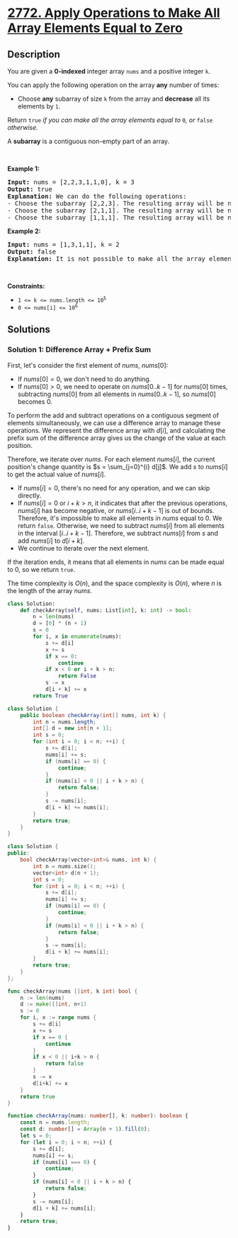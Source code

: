 # [2772. Apply Operations to Make All Array Elements Equal to Zero](https://leetcode.com/problems/apply-operations-to-make-all-array-elements-equal-to-zero)


## Description

<p>You are given a <strong>0-indexed</strong> integer array <code>nums</code> and a positive integer <code>k</code>.</p>

<p>You can apply the following operation on the array <strong>any</strong> number of times:</p>

<ul>
	<li>Choose <strong>any</strong> subarray of size <code>k</code> from the array and <strong>decrease</strong> all its elements by <code>1</code>.</li>
</ul>

<p>Return <code>true</code><em> if you can make all the array elements equal to </em><code>0</code><em>, or </em><code>false</code><em> otherwise</em>.</p>

<p>A <strong>subarray</strong> is a contiguous non-empty part of an array.</p>

<p>&nbsp;</p>
<p><strong class="example">Example 1:</strong></p>

<pre>
<strong>Input:</strong> nums = [2,2,3,1,1,0], k = 3
<strong>Output:</strong> true
<strong>Explanation:</strong> We can do the following operations:
- Choose the subarray [2,2,3]. The resulting array will be nums = [<strong><u>1</u></strong>,<strong><u>1</u></strong>,<strong><u>2</u></strong>,1,1,0].
- Choose the subarray [2,1,1]. The resulting array will be nums = [1,1,<strong><u>1</u></strong>,<strong><u>0</u></strong>,<strong><u>0</u></strong>,0].
- Choose the subarray [1,1,1]. The resulting array will be nums = [<u><strong>0</strong></u>,<u><strong>0</strong></u>,<u><strong>0</strong></u>,0,0,0].
</pre>

<p><strong class="example">Example 2:</strong></p>

<pre>
<strong>Input:</strong> nums = [1,3,1,1], k = 2
<strong>Output:</strong> false
<strong>Explanation:</strong> It is not possible to make all the array elements equal to 0.
</pre>

<p>&nbsp;</p>
<p><strong>Constraints:</strong></p>

<ul>
	<li><code>1 &lt;= k &lt;= nums.length &lt;= 10<sup>5</sup></code></li>
	<li><code>0 &lt;= nums[i] &lt;= 10<sup>6</sup></code></li>
</ul>

## Solutions

### Solution 1: Difference Array + Prefix Sum

First, let's consider the first element of $nums$, $nums[0]$:

-   If $nums[0] = 0$, we don't need to do anything.
-   If $nums[0] > 0$, we need to operate on $nums[0..k-1]$ for $nums[0]$ times, subtracting $nums[0]$ from all elements in $nums[0..k-1]$, so $nums[0]$ becomes $0$.

To perform the add and subtract operations on a contiguous segment of elements simultaneously, we can use a difference array to manage these operations. We represent the difference array with $d[i]$, and calculating the prefix sum of the difference array gives us the change of the value at each position.

Therefore, we iterate over $nums$. For each element $nums[i]$, the current position's change quantity is $s = \sum_{j=0}^{i} d[j]$. We add $s$ to $nums[i]$ to get the actual value of $nums[i]$.

-   If $nums[i] = 0$, there's no need for any operation, and we can skip directly.
-   If $nums[i]=0$ or $i + k > n$, it indicates that after the previous operations, $nums[i]$ has become negative, or $nums[i..i+k-1]$ is out of bounds. Therefore, it's impossible to make all elements in $nums$ equal to $0$. We return `false`. Otherwise, we need to subtract $nums[i]$ from all elements in the interval $[i..i+k-1]$. Therefore, we subtract $nums[i]$ from $s$ and add $nums[i]$ to $d[i+k]$.
-   We continue to iterate over the next element.

If the iteration ends, it means that all elements in $nums$ can be made equal to $0$, so we return `true`.

The time complexity is $O(n)$, and the space complexity is $O(n)$, where $n$ is the length of the array $nums$.

<!-- tabs:start -->

```python
class Solution:
    def checkArray(self, nums: List[int], k: int) -> bool:
        n = len(nums)
        d = [0] * (n + 1)
        s = 0
        for i, x in enumerate(nums):
            s += d[i]
            x += s
            if x == 0:
                continue
            if x < 0 or i + k > n:
                return False
            s -= x
            d[i + k] += x
        return True
```

```java
class Solution {
    public boolean checkArray(int[] nums, int k) {
        int n = nums.length;
        int[] d = new int[n + 1];
        int s = 0;
        for (int i = 0; i < n; ++i) {
            s += d[i];
            nums[i] += s;
            if (nums[i] == 0) {
                continue;
            }
            if (nums[i] < 0 || i + k > n) {
                return false;
            }
            s -= nums[i];
            d[i + k] += nums[i];
        }
        return true;
    }
}
```

```cpp
class Solution {
public:
    bool checkArray(vector<int>& nums, int k) {
        int n = nums.size();
        vector<int> d(n + 1);
        int s = 0;
        for (int i = 0; i < n; ++i) {
            s += d[i];
            nums[i] += s;
            if (nums[i] == 0) {
                continue;
            }
            if (nums[i] < 0 || i + k > n) {
                return false;
            }
            s -= nums[i];
            d[i + k] += nums[i];
        }
        return true;
    }
};
```

```go
func checkArray(nums []int, k int) bool {
	n := len(nums)
	d := make([]int, n+1)
	s := 0
	for i, x := range nums {
		s += d[i]
		x += s
		if x == 0 {
			continue
		}
		if x < 0 || i+k > n {
			return false
		}
		s -= x
		d[i+k] += x
	}
	return true
}
```

```ts
function checkArray(nums: number[], k: number): boolean {
    const n = nums.length;
    const d: number[] = Array(n + 1).fill(0);
    let s = 0;
    for (let i = 0; i < n; ++i) {
        s += d[i];
        nums[i] += s;
        if (nums[i] === 0) {
            continue;
        }
        if (nums[i] < 0 || i + k > n) {
            return false;
        }
        s -= nums[i];
        d[i + k] += nums[i];
    }
    return true;
}
```

<!-- tabs:end -->

<!-- end -->
